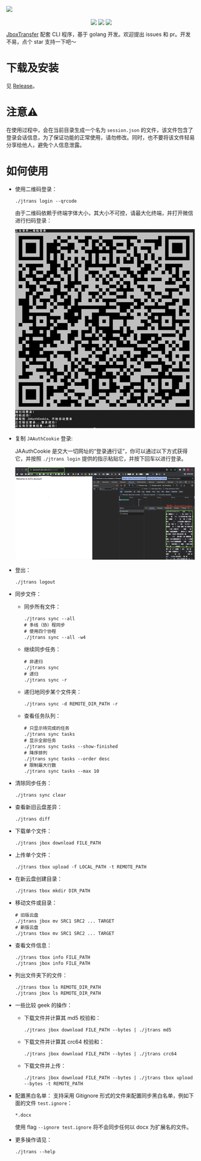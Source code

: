 ![](https://s2.loli.net/2023/10/18/RHFsPnmcJ5IUWAE.png)
<p align="center">
  <img align="center" src="https://img.shields.io/badge/go-1.19-blue" alt="">
  <img align="center" src="https://img.shields.io/github/stars/Okabe-Rintarou-0/JboxTransferCLI" /> 
  <img align="center" src="https://img.shields.io/github/v/release/Okabe-Rintarou-0/JboxTransferCLI?include_prereleases" /> 
  <img align="center" src="https://img.shields.io/github/downloads/Okabe-Rintarou-0/JboxTransferCLI/total" />
</p>

[JboxTransfer](https://github.com/1357310795/JboxTransfer) 配套 CLI 程序，基于 golang 开发。欢迎提出 issues 和 pr。开发不易，点个 star 支持一下吧～

# 下载及安装

见 [Release](https://github.com/Okabe-Rintarou-0/JboxTransferCLI/releases)。

# 注意⚠️
在使用过程中，会在当前目录生成一个名为 `session.json` 的文件，该文件包含了登录会话信息，为了保证功能的正常使用，请勿修改。同时，也不要将该文件轻易分享给他人，避免个人信息泄露。

# 如何使用

+ 使用二维码登录：

    ```shell
    ./jtrans login --qrcode
    ```

    由于二维码依赖于终端字体大小，其大小不可控，请最大化终端，并打开微信进行扫码登录：
    
    ![login](./images/login_w_qrcode.png)

+ 复制 `JAAuthCookie` 登录:

    JAAuthCookie 是交大一切网址的“登录通行证”，你可以通过以下方式获得它，并按照 `./jtrans login` 提供的指示粘贴它，并按下回车以进行登录。

    ![login](./images/login_w_cookie.png)

+ 登出：

    ```shell
    ./jtrans logout
    ```

+ 同步文件：
  + 同步所有文件：
  
    ```shell
    ./jtrans sync --all
    # 多线（协）程同步
    # 使用四个协程
    ./jtrans sync --all -w4
    ```

  + 继续同步任务：
    ```shell
    # 非递归
    ./jtrans sync
    # 递归
    ./jtrans sync -r
    ```

  + 递归地同步某个文件夹：

    ```shell
    ./jtrans sync -d REMOTE_DIR_PATH -r
    ```

  + 查看任务队列：
    ```shell
    # 只显示待完成的任务
    ./jtrans sync tasks
    # 显示全部任务
    ./jtrans sync tasks --show-finished
    # 降序排列
    ./jtrans sync tasks --order desc
    # 限制最大行数
    ./jtrans sync tasks --max 10
    ```


+ 清除同步任务：

    ```shell
    ./jtrans sync clear
    ```

+ 查看新旧云盘差异：
    
    ```shell
    ./jtrans diff
    ```

+ 下载单个文件：

    ```shell
    ./jtrans jbox download FILE_PATH
    ```

+ 上传单个文件：

    ```shell
    ./jtrans tbox upload -f LOCAL_PATH -t REMOTE_PATH
    ```

+ 在新云盘创建目录：
    
    ```shell
    ./jtrans tbox mkdir DIR_PATH
    ```

+ 移动文件或目录：
    ```shell
    # 旧版云盘
    ./jtrans jbox mv SRC1 SRC2 ... TARGET
    # 新版云盘
    ./jtrans tbox mv SRC1 SRC2 ... TARGET
    ```

+ 查看文件信息：
  
    ```shell
    ./jtrans tbox info FILE_PATH
    ./jtrans jbox info FILE_PATH
    ```

+ 列出文件夹下的文件：
  
    ```shell
    ./jtrans tbox ls REMOTE_DIR_PATH
    ./jtrans jbox ls REMOTE_DIR_PATH
    ```

+ 一些比较 geek 的操作：

    + 下载文件并计算其 md5 校验和：
        ```shell
        ./jtrans jbox download FILE_PATH --bytes | ./jtrans md5
        ```
    + 下载文件并计算其 crc64 校验和：
        ```shell
        ./jtrans jbox download FILE_PATH --bytes | ./jtrans crc64
        ```
    + 下载文件并上传：
        ```shell
        ./jtrans jbox download FILE_PATH --bytes | ./jtrans tbox upload --bytes -t REMOTE_PATH
        ```

+ 配置黑白名单：
    支持采用 Gitignore 形式的文件来配置同步黑白名单，例如下面的文件 `test.ignore`：
    ```
    *.docx
    ```

    使用 flag `--ignore test.ignore` 将不会同步任何以 docx 为扩展名的文件。

+ 更多操作请见：

    ```shell
    ./jtrans --help
    ```